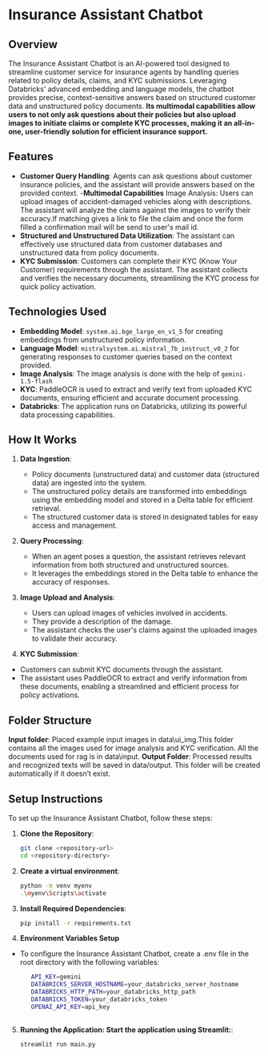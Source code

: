 
# Insurance Assistant Chatbot

## Overview

The Insurance Assistant Chatbot is an AI-powered tool designed to streamline customer service for insurance agents by handling queries related to policy details, claims, and KYC submissions. Leveraging Databricks’ advanced embedding and language models, the chatbot provides precise, context-sensitive answers based on structured customer data and unstructured policy documents. **Its multimodal capabilities allow users to not only ask questions about their policies but also upload images to initiate claims or complete KYC processes, making it an all-in-one, user-friendly solution for efficient insurance support.**

## Features
- **Customer Query Handling**: Agents can ask questions about customer insurance policies, and the assistant will provide answers based on the provided context.
-**Multimodal Capabilities**
Image Analysis:  Users can upload images of accident-damaged vehicles along with descriptions. The assistant will analyze the claims against the images to verify their accuracy.If matching gives a link to file the claim and once the form filled a confirmation mail will be send to user's mail id.
- **Structured and Unstructured Data Utilization**: The assistant can effectively use structured data from customer databases and unstructured data from policy documents.
- **KYC Submission**: Customers can complete their KYC (Know Your Customer) requirements through the assistant. The assistant collects and verifies the necessary documents, streamlining the KYC process for quick policy activation.

## Technologies Used
- **Embedding Model**: `system.ai.bge_large_en_v1_5` for creating embeddings from unstructured policy information.
- **Language Model**: `mistralsystem.ai.mistral_7b_instruct_v0_2` for generating responses to customer queries based on the context provided.
- **Image Analysis**: The image analysis is done with the help of `gemini-1.5-flash`
- **KYC**: PaddleOCR is used to extract and verify text from uploaded KYC documents, ensuring efficient and accurate document processing.
- **Databricks**: The application runs on Databricks, utilizing its powerful data processing capabilities.

## How It Works
1. **Data Ingestion**: 
   - Policy documents (unstructured data) and customer data (structured data) are ingested into the system.
   - The unstructured policy details are transformed into embeddings using the embedding model and stored in a Delta table for efficient retrieval.
   - The structured customer data is stored in designated tables for easy access and management.

2. **Query Processing**: 
   - When an agent poses a question, the assistant retrieves relevant information from both structured and unstructured sources. 
   - It leverages the embeddings stored in the Delta table to enhance the accuracy of responses.

3. **Image Upload and Analysis**:
   - Users can upload images of vehicles involved in accidents.
   - They provide a description of the damage.
   - The assistant checks the user's claims against the uploaded images to validate their accuracy.

4. **KYC Submission**:

- Customers can submit KYC documents through the assistant.
- The assistant uses PaddleOCR to extract and verify information from these documents, enabling a streamlined and efficient process for policy activations. 

## Folder Structure

**Input folder**: Placed example input images in data\ui_img.This folder contains all the images used for image analysis and KYC verification. All the documents used for rag is in data\input.
**Output Folder**: Processed results and recognized texts will be saved in data/output. This folder will be created automatically if it doesn’t exist.

## Setup Instructions
To set up the Insurance Assistant Chatbot, follow these steps:

1. **Clone the Repository**:
   ```bash
   git clone <repository-url>
   cd <repository-directory>

2. **Create a virtual environment**:
   ```bash
   python -m venv myenv
   .\myenv\Scripts\activate

3. **Install Required Dependencies**:
     ```bash
     pip install -r requirements.txt
4. **Environment Variables Setup**
- To configure the Insurance Assistant Chatbot, create a .env file in the root directory with the following variables:
   ```bash
      API_KEY=gemini
      DATABRICKS_SERVER_HOSTNAME=your_databricks_server_hostname
      DATABRICKS_HTTP_PATH=your_databricks_http_path
      DATABRICKS_TOKEN=your_databricks_token
      OPENAI_API_KEY=api_key
    
5. **Running the Application: Start the application using Streamlit:**:
     ```bash
     streamlit run main.py

   




